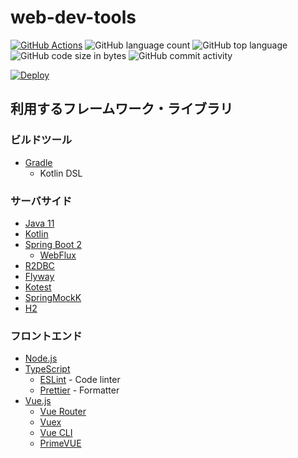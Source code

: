 # web-dev-tools

[![GitHub Actions](https://github.com/seijikohara/web-dev-tools/workflows/CI/badge.svg)](https://github.com/seijikohara/web-dev-tools/actions)
![GitHub language count](https://img.shields.io/github/languages/count/seijikohara/web-dev-tools)
![GitHub top language](https://img.shields.io/github/languages/top/seijikohara/web-dev-tools)
![GitHub code size in bytes](https://img.shields.io/github/languages/code-size/seijikohara/web-dev-tools)
![GitHub commit activity](https://img.shields.io/github/commit-activity/y/seijikohara/web-dev-tools)

[![Deploy](https://www.herokucdn.com/deploy/button.svg)](https://heroku.com/deploy?template=https://github.com/seijikohara/web-dev-tools/tree/main)

## 利用するフレームワーク・ライブラリ

### ビルドツール

- [Gradle](https://docs.gradle.org/current/userguide/userguide.html)
  - Kotlin DSL

### サーバサイド

- [Java 11](https://openjdk.java.net/projects/jdk/11/)
- [Kotlin](https://kotlinlang.org/)
- [Spring Boot 2](https://spring.io/projects/spring-boot)
  - [WebFlux](https://docs.spring.io/spring-framework/docs/current/reference/html/web-reactive.html#webflux)
- [R2DBC](https://r2dbc.io/)
- [Flyway](https://flywaydb.org/)
- [Kotest](https://kotest.io/)
- [SpringMockK](https://github.com/Ninja-Squad/springmockk)
- [H2](https://www.h2database.com/html/main.html)

### フロントエンド

- [Node.js](https://nodejs.org/)
- [TypeScript](https://www.typescriptlang.org/)
  - [ESLint](https://eslint.org/) - Code linter
  - [Prettier](https://prettier.io/) - Formatter
- [Vue.js](https://v3.vuejs.org/)
  - [Vue Router](https://next.router.vuejs.org/)
  - [Vuex](https://vuex.vuejs.org/guide/)
  - [Vue CLI](https://cli.vuejs.org/)
  - [PrimeVUE](https://www.primefaces.org/primevue/)
